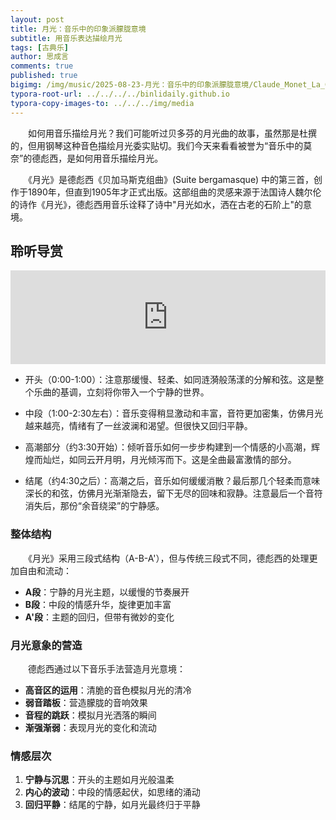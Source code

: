 ```yaml
---
layout: post
title: 月光：音乐中的印象派朦胧意境
subtitle: 用音乐表达描绘月光
tags: [古典乐]
author: 思成言
comments: true
published: true
bigimg: /img/music/2025-08-23-月光：音乐中的印象派朦胧意境/Claude_Monet_La_Grenouillére.jpg
typora-root-url: ../../../../binlidaily.github.io
typora-copy-images-to: ../../../img/media
---
```


　　如何用音乐描绘月光？我们可能听过贝多芬的月光曲的故事，虽然那是杜撰的，但用钢琴这种音色描绘月光委实贴切。我们今天来看看被誉为“音乐中的莫奈”的德彪西，是如何用音乐描绘月光。

　　《月光》是德彪西《贝加马斯克组曲》(Suite bergamasque) 中的第三首，创作于1890年，但直到1905年才正式出版。这部组曲的灵感来源于法国诗人魏尔伦的诗作《月光》，德彪西用音乐诠释了诗中"月光如水，洒在古老的石阶上"的意境。

<!-- <p align="center">
  <img width="400" height="" src="/img/music/2025-08-23-月光：音乐中的印象派朦胧意境/Claude_Monet_La_Grenouillére.jpg">
</p> -->

## 聆听导赏
<iframe allow="autoplay *; encrypted-media *;" frameborder="0" height="150" style="width:100%;max-width:660px;overflow:hidden;background:transparent;display:block;margin:0 auto;" sandbox="allow-forms allow-popups allow-same-origin allow-scripts allow-storage-access-by-user-activation allow-top-navigation-by-user-activation" src="https://embed.music.apple.com/cn/album/suite-bergamasque-l-75-no-3-clair-de-lune/1411407226?i=1411407781"></iframe>

* 开头（0:00-1:00）：注意那缓慢、轻柔、如同涟漪般荡漾的分解和弦。这是整个乐曲的基调，立刻将你带入一个宁静的世界。

* 中段（1:00-2:30左右）：音乐变得稍显激动和丰富，音符更加密集，仿佛月光越来越亮，情绪有了一丝波澜和渴望。但很快又回归平静。

* 高潮部分（约3:30开始）：倾听音乐如何一步步构建到一个情感的小高潮，辉煌而灿烂，如同云开月明，月光倾泻而下。这是全曲最富激情的部分。

* 结尾（约4:30之后）：高潮之后，音乐如何缓缓消散？最后那几个轻柔而意味深长的和弦，仿佛月光渐渐隐去，留下无尽的回味和寂静。注意最后一个音符消失后，那份“余音绕梁”的宁静感。

### 整体结构

　　《月光》采用三段式结构（A-B-A'），但与传统三段式不同，德彪西的处理更加自由和流动：

* **A段**：宁静的月光主题，以缓慢的节奏展开
* **B段**：中段的情感升华，旋律更加丰富
* **A'段**：主题的回归，但带有微妙的变化

### 月光意象的营造

　　德彪西通过以下音乐手法营造月光意境：

* **高音区的运用**：清脆的音色模拟月光的清冷
* **弱音踏板**：营造朦胧的音响效果
* **音程的跳跃**：模拟月光洒落的瞬间
* **渐强渐弱**：表现月光的变化和流动

### 情感层次

1. **宁静与沉思**：开头的主题如月光般温柔
2. **内心的波动**：中段的情感起伏，如思绪的涌动
3. **回归平静**：结尾的宁静，如月光最终归于平静